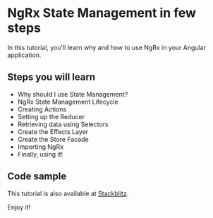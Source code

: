 # NgRx State Management in few steps

In this tutorial, you'll learn why and how to use NgRx in your Angular application.

## Steps you will learn

- Why should I use State Management?
- NgRx State Management Lifecycle
- Creating Actions 
- Setting up the Reducer
- Retrieving data using Selectors
- Create the Effects Layer
- Create the Store Facade
- Importing NgRx
- Finally, using it! 

## Code sample

This tutorial is also available at [Stackblitz](https://stackblitz.com/edit/ngrx-hello-world).

Enjoy it!
